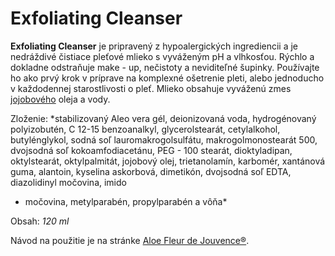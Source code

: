 Exfoliating Cleanser
====================

**Exfoliating Cleanser** je pripravený z hypoalergických ingrediencii a je
nedráždivé čistiace pleťové mlieko s vyváženým pH a vlhkosťou. Rýchlo a dokladne
odstraňuje make - up, nečistoty a neviditeľné šupinky. Používajte ho ako prvý
krok v príprave na komplexné ošetrenie pleti, alebo jednoducho v každodennej
starostlivosti o pleť. Mlieko obsahuje vyváženú zmes
[jojobového](/sip/#p/jojoba) oleja a vody.

Zloženie: *stabilizovaný Aleo vera gél, deionizovaná voda, hydrogénovaný
polyizobutén, C 12-15 benzoanalkyl, glycerolstearát, cetylalkohol,
butylénglykol, sodná soľ lauromakrogolsulfátu, makrogolmonostearát 500,
dvojsodná soľ kokoamfodiacetánu, PEG - 100 stearát, dioktyladipan, oktylstearát,
oktylpalmitát, jojobový olej, trietanolamín, karbomér, xantánová guma, alantoin,
kyselina askorbová, dimetikón, dvojsodná soľ EDTA, diazolidinyl močovina, imido
- močovina, metylparabén, propylparabén a vôňa*

Obsah: *120 ml*

Návod na použitie je na stránke [Aloe Fleur de
Jouvence®](/sip/#p/aloe-fleur-de-juouvence).

